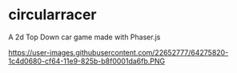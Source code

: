# circularracer
A 2d Top Down car game made with Phaser.js

https://user-images.githubusercontent.com/22652777/64275820-1c4d0680-cf64-11e9-825b-b8f0001da6fb.PNG

